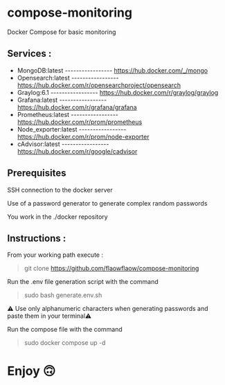 # compose-monitoring
Docker Compose for basic monitoring

## Services :

  - MongoDB:latest ----------------- https://hub.docker.com/_/mongo
  - Opensearch:latest  ----------------- https://hub.docker.com/r/opensearchproject/opensearch
  - Graylog:6.1  ----------------- https://hub.docker.com/r/graylog/graylog
  - Grafana:latest ----------------- https://hub.docker.com/r/grafana/grafana
  - Prometheus:latest  ----------------- https://hub.docker.com/r/prom/prometheus
  - Node_exporter:latest ----------------- https://hub.docker.com/r/prom/node-exporter
  - cAdvisor:latest  ----------------- https://hub.docker.com/r/google/cadvisor

## Prerequisites

SSH connection to the docker server

Use of a password generator to generate complex random passwords

You work in the ./docker repository


## Instructions :

From your working path execute : 

>git clone https://github.com/flaowflaow/compose-monitoring

Run the .env file generation script with the command 

>sudo bash generate.env.sh

⚠️ Use only alphanumeric characters when generating passwords and paste them in your terminal⚠️ 

Run the compose file with the command

>sudo docker compose up -d


# Enjoy 🙃 
